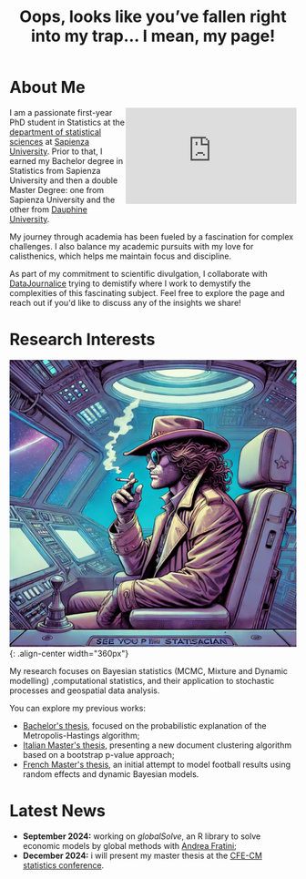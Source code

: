 ﻿---
permalink: /
title: "Oops, looks like you’ve fallen right into my trap... I mean, my page!"
author_profile: true
redirect_from: 
  - /about/
  - /about.html
---


# About Me

<div style="float: right; width: 300px;">
    <iframe width="300" height="169" src="https://www.youtube.com/embed/G3HpuCC4-0o?start=17&end=30" frameborder="0" allowfullscreen></iframe>
</div>


I am a passionate first-year PhD student in Statistics at the [department of statistical sciences](https://www.dss.uniroma1.it/it) at [Sapienza University](https://www.uniroma1.it/it/pagina-strutturale/home).
Prior to that, I earned my Bachelor degree in Statistics from Sapienza University and then a double Master Degree: 
one from Sapienza University and the other from [Dauphine University](https://dauphine.psl.eu/formations/masters/mathematiques-et-applications/m2-mathematiques-apprentissage-sciences-humanites/programme).


My journey through academia has been fueled by a fascination for complex challenges.
I also balance my academic pursuits with my love for calisthenics, which helps me maintain focus and discipline.


As part of my commitment to scientific divulgation, I collaborate with [DataJournalice](https://www.instagram.com/datajournalice?igsh=MTJwdHBiY3FpbjVvYg==) trying to demistify where I work to demystify the complexities 
of this fascinating subject. Feel free to explore the page and reach out if you'd like to discuss any of the insights we share!

# Research Interests

![CC](/images/Cowboy.png){: .align-center width="360px"}

My research focuses on Bayesian statistics (MCMC, Mixture and Dynamic modelling)
,computational statistics, and their application to stochastic processes and geospatial data analysis.


You can explore my previous works:

- [Bachelor's thesis](/files/Tesi_Triennale.pdf), focused on the probabilistic explanation of the Metropolis-Hastings algorithm;
- [Italian Master's thesis](/files/Tesi_Magistrale.pdf), presenting a new document clustering algorithm based on a bootstrap p-value approach;
- [French Master's thesis](/files/Final_Project.pdf), an initial attempt to model football results using random effects and dynamic Bayesian models.

# Latest News

- **September 2024:** working on *globalSolve*, an R library to solve economic models by global methods with [Andrea Fratini](https://andrea-fratini.github.io/);
- **December 2024:** i will present my master thesis at the [CFE-CM statistics conference](https://www.cmstatistics.org/CFECMStatistics2024/index.php).